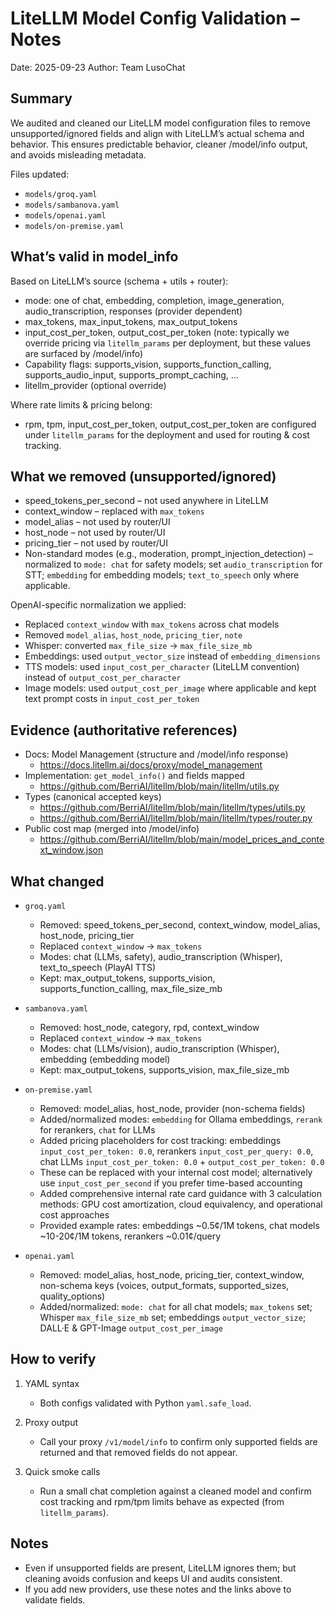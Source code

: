 # LiteLLM Model Config Validation – Notes

Date: 2025-09-23
Author: Team LusoChat

## Summary
We audited and cleaned our LiteLLM model configuration files to remove unsupported/ignored fields and align with LiteLLM’s actual schema and behavior. This ensures predictable behavior, cleaner /model/info output, and avoids misleading metadata.

Files updated:
- `models/groq.yaml`
- `models/sambanova.yaml`
- `models/openai.yaml`
- `models/on-premise.yaml`

## What’s valid in model_info
Based on LiteLLM’s source (schema + utils + router):
- mode: one of chat, embedding, completion, image_generation, audio_transcription, responses (provider dependent)
- max_tokens, max_input_tokens, max_output_tokens
- input_cost_per_token, output_cost_per_token (note: typically we override pricing via `litellm_params` per deployment, but these values are surfaced by /model/info)
- Capability flags: supports_vision, supports_function_calling, supports_audio_input, supports_prompt_caching, …
- litellm_provider (optional override)

Where rate limits & pricing belong:
- rpm, tpm, input_cost_per_token, output_cost_per_token are configured under `litellm_params` for the deployment and used for routing & cost tracking.

## What we removed (unsupported/ignored)
- speed_tokens_per_second – not used anywhere in LiteLLM
- context_window – replaced with `max_tokens`
- model_alias – not used by router/UI
- host_node – not used by router/UI
- pricing_tier – not used by router/UI
- Non-standard modes (e.g., moderation, prompt_injection_detection) – normalized to `mode: chat` for safety models; set `audio_transcription` for STT; `embedding` for embedding models; `text_to_speech` only where applicable.

OpenAI-specific normalization we applied:
- Replaced `context_window` with `max_tokens` across chat models
- Removed `model_alias`, `host_node`, `pricing_tier`, `note`
- Whisper: converted `max_file_size` → `max_file_size_mb`
- Embeddings: used `output_vector_size` instead of `embedding_dimensions`
- TTS models: used `input_cost_per_character` (LiteLLM convention) instead of `output_cost_per_character`
- Image models: used `output_cost_per_image` where applicable and kept text prompt costs in `input_cost_per_token`

## Evidence (authoritative references)
- Docs: Model Management (structure and /model/info response)
  - https://docs.litellm.ai/docs/proxy/model_management
- Implementation: `get_model_info()` and fields mapped
  - https://github.com/BerriAI/litellm/blob/main/litellm/utils.py
- Types (canonical accepted keys)
  - https://github.com/BerriAI/litellm/blob/main/litellm/types/utils.py
  - https://github.com/BerriAI/litellm/blob/main/litellm/types/router.py
- Public cost map (merged into /model/info)
  - https://github.com/BerriAI/litellm/blob/main/model_prices_and_context_window.json

## What changed
- `groq.yaml`
  - Removed: speed_tokens_per_second, context_window, model_alias, host_node, pricing_tier
  - Replaced `context_window` → `max_tokens`
  - Modes: chat (LLMs, safety), audio_transcription (Whisper), text_to_speech (PlayAI TTS)
  - Kept: max_output_tokens, supports_vision, supports_function_calling, max_file_size_mb

- `sambanova.yaml`
  - Removed: host_node, category, rpd, context_window
  - Replaced `context_window` → `max_tokens`
  - Modes: chat (LLMs/vision), audio_transcription (Whisper), embedding (embedding model)
  - Kept: max_output_tokens, supports_vision, max_file_size_mb

- `on-premise.yaml`
  - Removed: model_alias, host_node, provider (non-schema fields)
  - Added/normalized modes: `embedding` for Ollama embeddings, `rerank` for rerankers, `chat` for LLMs
  - Added pricing placeholders for cost tracking: embeddings `input_cost_per_token: 0.0`, rerankers `input_cost_per_query: 0.0`, chat LLMs `input_cost_per_token: 0.0` + `output_cost_per_token: 0.0`
  - These can be replaced with your internal cost model; alternatively use `input_cost_per_second` if you prefer time-based accounting
  - Added comprehensive internal rate card guidance with 3 calculation methods: GPU cost amortization, cloud equivalency, and operational cost approaches
  - Provided example rates: embeddings ~0.5¢/1M tokens, chat models ~10-20¢/1M tokens, rerankers ~0.01¢/query

- `openai.yaml`
  - Removed: model_alias, host_node, pricing_tier, context_window, non-schema keys (voices, output_formats, supported_sizes, quality_options)
  - Added/normalized: `mode: chat` for all chat models; `max_tokens` set; Whisper `max_file_size_mb` set; embeddings `output_vector_size`; DALL·E & GPT-Image `output_cost_per_image`

## How to verify
1) YAML syntax
   - Both configs validated with Python `yaml.safe_load`.

2) Proxy output
   - Call your proxy `/v1/model/info` to confirm only supported fields are returned and that removed fields do not appear.

3) Quick smoke calls
   - Run a small chat completion against a cleaned model and confirm cost tracking and rpm/tpm limits behave as expected (from `litellm_params`).

## Notes
- Even if unsupported fields are present, LiteLLM ignores them; but cleaning avoids confusion and keeps UI and audits consistent.
- If you add new providers, use these notes and the links above to validate fields.
